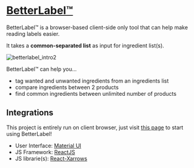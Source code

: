 # [BetterLabel™](https://lalinw.github.io/betterlabel)

BetterLabel™ is a browser-based client-side only tool that can help make reading labels easier. 

It takes a __common-separated list__ as input for ingredient list(s). 

![betterlabel_intro2](https://user-images.githubusercontent.com/12365771/144217322-ca5264e5-0b83-49c4-9a64-ffb1417e7b55.gif)

BetterLabel™ can help you...
- tag wanted and unwanted ingredients from an ingredients list
- compare ingredients between 2 products
- find common ingredients between unlimited number of products

## Integrations
This project is entirely run on client browser, just visit [this page](https://lalinw.github.io/betterlabel) to start using BetterLabel!

- User Interface: [Material UI](https://mui.com/)
- JS Framework: [ReactJS](https://reactjs.org/)
- JS librarie(s): [React-Xarrows](https://github.com/Eliav2/react-xarrows)
